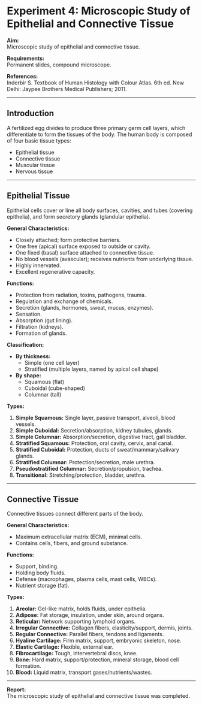 # Experiment 4: Microscopic Study of Epithelial and Connective Tissue

**Aim:**  
Microscopic study of epithelial and connective tissue.

**Requirements:**  
Permanent slides, compound microscope.

**References:**  
Inderbir S. Textbook of Human Histology with Colour Atlas. 6th ed. New Delhi: Jaypee Brothers Medical Publishers; 2011.

---

## Introduction

A fertilized egg divides to produce three primary germ cell layers, which differentiate to form the tissues of the body. The human body is composed of four basic tissue types:
- Epithelial tissue
- Connective tissue
- Muscular tissue
- Nervous tissue

---

## Epithelial Tissue

Epithelial cells cover or line all body surfaces, cavities, and tubes (covering epithelia), and form secretory glands (glandular epithelia).

**General Characteristics:**
- Closely attached; form protective barriers.
- One free (apical) surface exposed to outside or cavity.
- One fixed (basal) surface attached to connective tissue.
- No blood vessels (avascular); receives nutrients from underlying tissue.
- Highly innervated.
- Excellent regenerative capacity.

**Functions:**
- Protection from radiation, toxins, pathogens, trauma.
- Regulation and exchange of chemicals.
- Secretion (glands, hormones, sweat, mucus, enzymes).
- Sensation.
- Absorption (gut lining).
- Filtration (kidneys).
- Formation of glands.

**Classification:**
- **By thickness:**
  - Simple (one cell layer)
  - Stratified (multiple layers, named by apical cell shape)
- **By shape:**
  - Squamous (flat)
  - Cuboidal (cube-shaped)
  - Columnar (tall)

**Types:**
1. **Simple Squamous:** Single layer, passive transport, alveoli, blood vessels.
2. **Simple Cuboidal:** Secretion/absorption, kidney tubules, glands.
3. **Simple Columnar:** Absorption/secretion, digestive tract, gall bladder.
4. **Stratified Squamous:** Protection, oral cavity, cervix, anal canal.
5. **Stratified Cuboidal:** Protection, ducts of sweat/mammary/salivary glands.
6. **Stratified Columnar:** Protection/secretion, male urethra.
7. **Pseudostratified Columnar:** Secretion/propulsion, trachea.
8. **Transitional:** Stretching/protection, bladder, urethra.

---

## Connective Tissue

Connective tissues connect different parts of the body.

**General Characteristics:**
- Maximum extracellular matrix (ECM), minimal cells.
- Contains cells, fibers, and ground substance.

**Functions:**
- Support, binding.
- Holding body fluids.
- Defense (macrophages, plasma cells, mast cells, WBCs).
- Nutrient storage (fat).

**Types:**
1. **Areolar:** Gel-like matrix, holds fluids, under epithelia.
2. **Adipose:** Fat storage, insulation, under skin, around organs.
3. **Reticular:** Network supporting lymphoid organs.
4. **Irregular Connective:** Collagen fibers, elasticity/support, dermis, joints.
5. **Regular Connective:** Parallel fibers, tendons and ligaments.
6. **Hyaline Cartilage:** Firm matrix, support, embryonic skeleton, nose.
7. **Elastic Cartilage:** Flexible, external ear.
8. **Fibrocartilage:** Tough, intervertebral discs, knee.
9. **Bone:** Hard matrix, support/protection, mineral storage, blood cell formation.
10. **Blood:** Liquid matrix, transport gases/nutrients/wastes.

---

**Report:**  
The microscopic study of epithelial and connective tissue was completed.